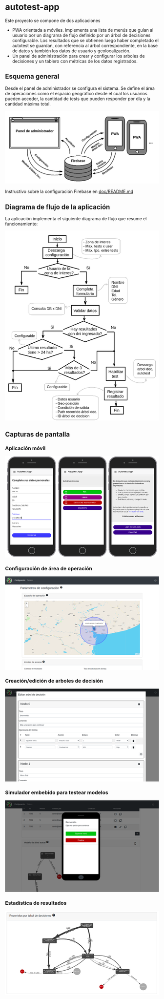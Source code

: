 # autotest-app

Este proyecto se compone de dos aplicaciones
  - PWA orientada a móviles. Implementa una lista de menús que guían al usuario por un diagrama de flujo definido por un árbol de decisiones configurable. Los resultados que se obtienen luego haber completado el autotest se guardan, con referencia al árbol correspondiente, en la base de datos y también los datos de usuario y geolocalización.
  - Un panel de administración para crear y configurar los arboles de decisiones y un tablero con métricas de los datos registrados.

## Esquema general

Desde el panel de administrador se configura el sistema. Se define el área de operaciones como el espacio geográfico desde el cual los usuarios pueden acceder, la cantidad de tests que pueden responder por día y la cantidad máxima total.

![General](doc/img/general_view.png "General") 

Instructivo sobre la configuración Firebase en [doc/README.md](doc/README.md)

## Diagrama de flujo de la aplicación

La aplicación implementa el siguiente diagrama de flujo que resume el funcionamiento:

![Proceso](doc/img/app_process.png "Proceso") 

## Capturas de pantalla

### Aplicación móvil
![CapturasApp](doc/img/app_screenshots.png "Capturas app") 

### Configuración de área de operación
![Area](doc/img/admin_config_map.png "Configuración mapa") 

### Creación/edición de arboles de decisión
![Arbol](doc/img/admin_config_tree.png "Configuración árbol") 

### Simulador embebido para testear modelos
![Simulador](doc/img/admin_app_simulator.png "Simulador") 

### Estadística de resultados
![Model](doc/img/decision_tree_weights.png "Modelo") 

